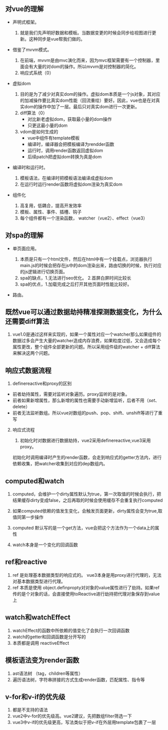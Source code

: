 ## 对vue的理解
- 声明式框架。
    1. 就是我们先声明好数据和模板。当数据变更的时候会同步给视图进行更新。这种同步是vue帮我们做的。

- 借鉴了mvvm模式。
    1. 在前端，mvvm是由mvc演化而来，因为mvc框架需要有一个控制器，里面会有大量的对dom的操作。所以mvvm是对控制器的简化。
    2. 响应式系统（0）

- 虚拟dom
    1. 目的是为了减少对真实dom的操作。虚拟dom本质是一个js对象，其对应的加减操作要比真实dom性能（回流重绘）要好。因此，vue也是在对真实dom的操作中加了一层。最后只对真实dom进行一次更新。
    2. diff算法（0）
        - 对比新老虚拟dom，获取最小量的dom操作
        - 只更这最小量的dom
    3. vdom是如何生成的
        - vue中组件有template模板
        - 编译时，编译器会把模板编译为rendder函数
        - 运行时，调用render函数返回虚拟dom
        - 后续patch把虚拟dom转换为真是dom

- 编译时和运行时。
    1. 模板语法，在编译时把模板语法编译成虚拟dom
    2. 在运行时运行render函数将虚拟dom渲染为真实dom

- 组件化
    1. 高复用，低耦合，提高开发效率
    2. 模板、属性、事件、插槽、钩子
    3. 每个组件都有一个渲染函数， watcher（vue2）、effect（vue3）
  

## 对spa的理解

- 单页面应用。
    1. 本质是只有一个html文件，然后在html中有一个挂载点，浏览器执行main.js的时候会把存在js中的dom渲染出来，路由切换的时候，执行对应的js逻辑进行切换页面。
    2. spa的缺点，1.无法进行seo优化。 2.首屏白屏时间比较长
    3. spa的优点，1.加载完成之后打开其他页面时性能比较好。

- 路由。


## 既然vue可以通过数据劫持精准探测数据变化，为什么还需要diff算法
1. vue1.0是通过这样来实现的，如果一个属性对应一个watcher那么如果组件的数据过多会产生大量的watcher造成内存浪费，如果粒度过低，又会造成每个属性更改，整个组件全部更新的问题。所以采用组件级的watcher + diff算法来解决这两个问题。


## 响应式数据流程


1.  definereactive和proxy的区别
- 前者劫持属性，需要对监听对象遍历。proxy监听的是对象。
- 前者如果新增属性，那么新增的属性也需要手动新增监听，后者不用（$set、$delete）
- 前者无法监听数组。所以vue对数组的push、pop、shift、unshift等进行了重写

2. 响应式流程
    1. 初始化时对数据进行数据劫持，vue2采用definereactive,vue3采用proxy。

    初始化时调用编译时产生的render函数，会走到响应式的getter方法内，进行依赖收集，把watcher收集到对应的dep数组内。


## computed和watch
1. computed，会维护一个dirty属性默认为true，第一次取值的时候会执行，把结果缓存dirty变成false，之后再取的时候会使用缓存不会重复执行computed
2. 如果computed依赖的值发生变化，会触发页面更新，dirty属性会变为true,取值同第一步操作
3. computed 默认写的是一个get方法，vue会把这个方法作为一个data上的属性


4. watch本身是一个变化的回调函数


## ref和reactive
1. ref 是处理基本数据类型的响应式的。 vue3本身是用proxy进行代理的，无法对基本数据类型进行代理。
2. ref 本质是使用 object.definpropty对对象的value属性进行了劫持。如果ref传的是个对象的话，会直接使用toReactive进行劫持把代理对象保存到value上


## watch和watchEffect
1. watchEffect的函数中所依赖的值变化了会执行一次回调函数
2. watch的getter和回调函数是分开写的
3. 本质都是调用 reactiveEffect


## 模板语法变为render函数
1. ast语法树 （tag，children等属性）
2. 遍历语法树，字符串拼接的方式生成render函数，匹配属性、指令等


## v-for和v-if的优先级
1. 都是不支持的语法
1. vue2中v-for的优先级高。vue2建议，先把数组filter筛选一下
2. vue3中v-if的优先级更高，写法类似于把v-if在外层用template包裹了一层